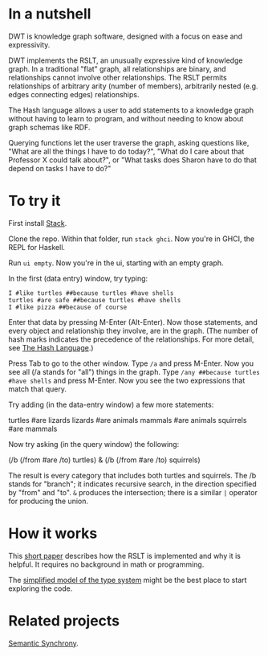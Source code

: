 # In a nutshell

DWT is knowledge graph software, designed with a focus on ease and expressivity.

DWT implements the RSLT, an unusually expressive kind of knowledge graph. In a traditional "flat" graph, all relationships are binary, and relationships cannot involve other relationships. The RSLT permits relationships of arbitrary arity (number of members), arbitrarily nested (e.g. edges connecting edges) relationships.

The Hash language allows a user to add statements to a knowledge graph without having to learn to program, and without needing to know about graph schemas like RDF.

Querying functions let the user traverse the graph, asking questions like, "What are all the things I have to do today?", "What do I care about that Professor X could talk about?", or "What tasks does Sharon have to do that depend on tasks I have to do?"


# To try it

First install [Stack](https://docs.haskellstack.org/en/stable/README/).

Clone the repo. Within that folder, run `stack ghci`. Now you're in GHCI, the REPL for Haskell.

Run `ui empty`. Now you're in the ui, starting with an empty graph.

In the first (data entry) window, try typing:

    I #like turtles ##because turtles #have shells
    turtles #are safe ##because turtles #have shells
    I #like pizza ##because of course

Enter that data by pressing M-Enter (Alt-Enter). Now those statements, and every object and relationship they involve, are in the graph.  (The number of hash marks indicates the precedence of the relationships. For more detail, see [The Hash Language](Hash/the-hash-language.md).)

Press Tab to go to the other window. Type `/a` and press M-Enter. Now you see all (/a stands for "all") things in the graph. Type `/any ##because turtles #have shells` and press M-Enter. Now you see the two expressions that match that query.

Try adding (in the data-entry window) a few more statements:

  turtles #are lizards
  lizards #are animals
  mammals #are animals
  squirrels #are mammals

Now try asking (in the query window) the following:

  (/b (/from #are /to) turtles) & (/b (/from #are /to) squirrels)

The result is every category that includes both turtles and squirrels. The /b stands for "branch"; it indicates recursive search, in the direction specified by "from" and "to". `&` produces the intersection; there is a similar `|` operator for producing the union.


# How it works

This [short paper](/introduction/the_rslt,_why_and_how/it.pdf) describes how the RSLT is implemented and why it is helpful. It requires no background in math or programming.

The [simplified model of the type system](/introduction/Minimal_Types.hs) might be the best place to start exploring the code.


# Related projects

[Semantic Synchrony](https://github.com/synchrony/smsn/wiki).

